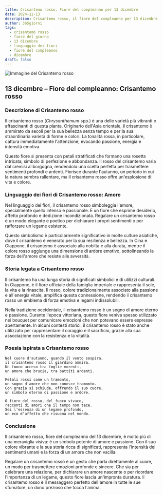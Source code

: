 ```yaml
---
title: Crisantemo rosso, Fiore del compleanno per 13 dicembre
date: 2024-12-13
description: Crisantemo rosso, il fiore del compleanno per 13 dicembre, è il simbolo di Amore. Scopri il suo significato unico, le storie affascinanti e la poesia che celebra la sua bellezza.
author: 365giorni
tags:
  - crisantemo rosso
  - fiore del giorno
  - 13 dicembre
  - linguaggio dei fiori
  - fiore del compleanno
  - dicembre
draft: false
---
```


![Immagine del Crisantemo rosso](https://cdn.pixabay.com/photo/2019/02/08/13/11/chrysanthemum-3983195_1280.jpg)


## 13 dicembre – Fiore del compleanno: Crisantemo rosso

### Descrizione di Crisantemo rosso

Il crisantemo rosso (_Chrysanthemum_ spp.) è una delle varietà più vibranti e affascinanti di questa pianta. Originario dell'Asia orientale, il crisantemo è ammirato da secoli per la sua bellezza senza tempo e per la sua straordinaria varietà di forme e colori. La tonalità rossa, in particolare, cattura immediatamente l'attenzione, evocando passione, energia e intensità emotiva.

Questo fiore si presenta con petali stratificati che formano una rosetta intricata, simbolo di perfezione e abbondanza. Il rosso del crisantemo varia dal cremisi al borgogna, rendendolo una scelta perfetta per trasmettere sentimenti profondi e ardenti. Fiorisce durante l'autunno, un periodo in cui la natura sembra rallentare, ma il crisantemo rosso offre un'esplosione di vita e colore.

### Linguaggio dei fiori di Crisantemo rosso: Amore

Nel linguaggio dei fiori, il crisantemo rosso simboleggia l'amore, specialmente quello intenso e passionale. È un fiore che esprime desiderio, affetto profondo e dedizione incondizionata. Regalare un crisantemo rosso è un modo elegante e poetico per dichiarare i propri sentimenti o per rafforzare un legame esistente.

Questo simbolismo è particolarmente significativo in molte culture asiatiche, dove il crisantemo è venerato per la sua resilienza e bellezza. In Cina e Giappone, il crisantemo è associato alla nobiltà e alla durata, mentre il colore rosso aggiunge una dimensione di ardore emotivo, sottolineando la forza dell'amore che resiste alle avversità.

### Storia legata a Crisantemo rosso

Il crisantemo ha una lunga storia di significati simbolici e di utilizzi culturali. In Giappone, è il fiore ufficiale della famiglia imperiale e rappresenta il sole, la vita e la rinascita. Il rosso, colore tradizionalmente associato alla passione e all'energia vitale, amplifica questa connessione, rendendo il crisantemo rosso un emblema di forza emotiva e legami indissolubili.

Nella tradizione occidentale, il crisantemo rosso è un segno di amore eterno e passione. Durante l'epoca vittoriana, questo fiore veniva spesso utilizzato nei bouquet per comunicare emozioni che non potevano essere espresse apertamente. In alcuni contesti storici, il crisantemo rosso è stato anche utilizzato per rappresentare il coraggio e il sacrificio, grazie alla sua associazione con la resistenza e la vitalità.

### Poesia ispirata a Crisantemo rosso

```
Nel cuore d'autunno, quando il vento sospira,  
il crisantemo rosso il giardino ammira.  
Un fuoco acceso tra foglie morenti,  
un amore che brucia, tra battiti ardenti.  

Petali rossi come un tramonto,  
un sogno d'amore che non conosce tramonto.  
Con grazia si schiude, offrendo il suo cuore,  
un simbolo eterno di passione e ardore.  

O fiore del rosso, del fuoco vivace,  
racconti di amori che il tempo non tace.  
Sei l'essenza di un legame profondo,  
un eco d'affetto che risuona nel mondo.  
```

### Conclusione

Il crisantemo rosso, fiore del compleanno del 13 dicembre, è molto più di una meraviglia visiva: è un simbolo potente di amore e passione. Con il suo colore vibrante e la sua storia ricca di significati, rappresenta l'intensità dei sentimenti umani e la forza di un amore che non vacilla.

Regalare un crisantemo rosso è un gesto che parla direttamente al cuore, un modo per trasmettere emozioni profonde e sincere. Che sia per celebrare una relazione, per dichiarare un amore nascente o per ricordare l'importanza di un legame, questo fiore lascia un'impronta duratura. Il crisantemo rosso è il messaggero perfetto dell'amore in tutte le sue sfumature, un dono prezioso che tocca l'anima.